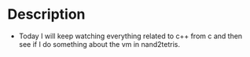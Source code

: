 # Description

- Today I will keep watching everything related
  to c++ from c and then see if I do something about
  the vm in nand2tetris.
